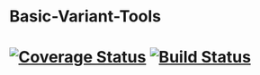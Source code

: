 # Basic-Variant-Tools

[![Coverage Status](https://coveralls.io/repos/github/Matthew-Mosior/Basic-Variant-Tools/badge.svg?branch=master)](https://coveralls.io/github/Matthew-Mosior/Basic-Variant-Tools?branch=master)  [![Build Status](https://travis-ci.com/Matthew-Mosior/Basic-Variant-Tools.svg?branch=master)](https://travis-ci.com/Matthew-Mosior/Basic-Variant-Tools)
=======

